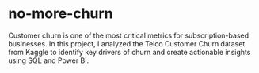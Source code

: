 # no-more-churn
Customer churn is one of the most critical metrics for subscription-based businesses. In this project, I analyzed the Telco Customer Churn dataset from Kaggle to identify key drivers of churn and create actionable insights using SQL and Power BI.
